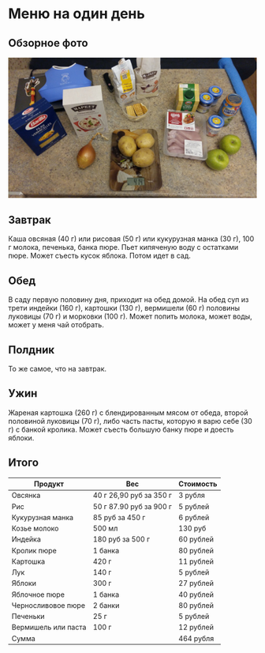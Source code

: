 # Меню на один день

## Обзорное фото

![Обзорное фото](common.jpg)

## Завтрак

Каша овсяная (40 г) или рисовая (50 г) или кукурузная манка (30 г), 100 г молока, печенька, банка пюре. Пьет кипяченую воду с остатками пюре. Может съесть кусок яблока. Потом идет в сад.

## Обед

В саду первую половину дня, приходит на обед домой.
На обед суп из трети индейки (160 г), картошки (130 г), вермишели (60 г) половины луковицы (70 г) и морковки (100 г). Может попить молока, может воды, может у меня чай отобрать.

## Полдник

То же самое, что на завтрак.

## Ужин

Жареная картошка (260 г) с блендированным мясом от обеда, второй половиной луковицы (70 г), либо часть пасты, которую я варю себе (30 г) с банкой кролика. Может съесть большую банку пюре и доесть яблоки.

## Итого

Продукт               | Вес                        | Стоимость
----------------------|----------------------------|--------
Овсянка               |40 г 26,90 руб за 350 г     |3 рубля
Рис                   |50 г 87.90 руб за 900 г     |5 рублей
Кукурузная манка      |85 руб за 450 г             |6 рублей
Козье молоко          |500 мл                      |130 руб
Индейка               |180 руб за 500 г            |60 рублей
Кролик пюре           |1 банка                     |80 рублей
Картошка              |420 г                       |11 рублей
Лук                   |140 г                       |5 рублей
Яблоки                |300 г                       |27 рублей
Яблочное пюре         |1 банка                     |40 рублей
Черносливовое пюре    |2 банки                     |80 рублей
Печеньки              |25 г                        |5 рублей
Вермишель или паста   |100 г                       |12 рублей
Сумма                 |                            |464 рубля